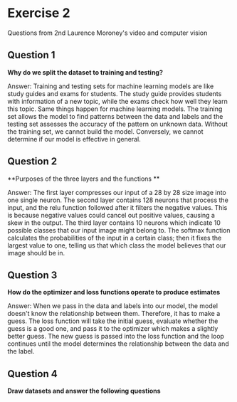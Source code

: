 # Exercise 2
Questions from 2nd Laurence Moroney's video and computer vision

## Question 1
**Why do we split the dataset to training and testing?**

Answer: Training and testing sets for machine learning models are like study guides and exams for students. The study guide provides students with information of a new topic, while the exams check how well they learn this topic. Same things happen for machine learning models. The training set allows the model to find patterns between the data and labels and the testing set assesses the accuracy of the pattern on unknown data. Without the training set, we cannot build the model. Conversely, we cannot determine if our model is effective in general. 


## Question 2
**Purposes of the three layers and the functions **

Answer: The first layer compresses our input of a 28 by 28 size image into one single neuron. The second layer contains 128 neurons that process the input, and the relu function followed after it filters the negative values. This is because negative values could cancel out positive values, causing a skew in the output. The third layer contains 10 neurons which indicate 10 possible classes that our input image might belong to. The softmax function calculates the probabilities of the input in a certain class; then it fixes the largest value to one, telling us that which class the model believes that our image should be in. 


## Question 3
**How do the optimizer and loss functions operate to produce estimates**

Answer: When we pass in the data and labels into our model, the model doesn't know the relationship between them. Therefore, it has to make a guess. The loss function will take the initial guess, evaluate whether the guess is a good one, and pass it to the optimizer which makes a slightly better guess. The new guess is passed into the loss function and the loop continues until the model determines the relationship between the data and the label. 


## Question 4
**Draw datasets and answer the following questions**



